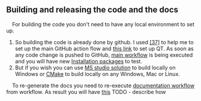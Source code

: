 ## Building and releasing the code and the docs
&nbsp;&nbsp;&nbsp; For building the code you don't need to have any local environment to set up. 
1. So building the code is already done by github. I used [[37]](FVADocMD/REFERENCES.md) to help me to set up the main GitHub action flow and [this link](https://github.com/jurplel/install-qt-action) to set up QT.
As soon as any code change is pushed to GitHub, [main workflow](.github/workflows/main.yml) is being executed and you will have new [Installation packages](https://github.com/dimanikulin/fva/releases) to test.
2. But if you wish you can use [MS studio solution](./FVASW.sln) to build locally on  Windows or [CMake](./CMakeLists.txt) to build locally on any Windows, Mac or Linux. 

&nbsp;&nbsp;&nbsp; To re-generate the docs you need to re-execute [documentation workflow](.github/workflows/releaseDocs.yml) from workflow. As result you will have [this](./DoxyGeneratedDoc.pdf) TODO - describe how 

